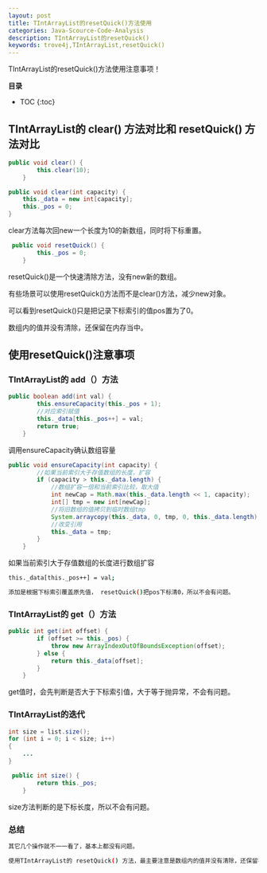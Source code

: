 ```yaml
---
layout: post
title: TIntArrayList的resetQuick()方法使用
categories: Java-Scource-Code-Analysis
description: TIntArrayList的resetQuick()
keywords: trove4j,TIntArrayList,resetQuick()
---
```


TIntArrayList的resetQuick()方法使用注意事项！

**目录**

* TOC
{:toc}

## TIntArrayList的 clear() 方法对比和 resetQuick() 方法对比

```java
public void clear() {
        this.clear(10);
    }

public void clear(int capacity) {
    this._data = new int[capacity];
    this._pos = 0;
}
```
clear方法每次回new一个长度为10的新数组，同时将下标重置。


```java
 public void resetQuick() {
        this._pos = 0;
    } 
```

resetQuick()是一个快速清除方法，没有new新的数组。

有些场景可以使用resetQuick()方法而不是clear()方法，减少new对象。

可以看到resetQuick()只是把记录下标索引的值pos置为了0。

数组内的值并没有清除，还保留在内存当中。


## 使用resetQuick()注意事项

### TIntArrayList的 add（）方法

```java
public boolean add(int val) {
        this.ensureCapacity(this._pos + 1);
        //对应索引赋值
        this._data[this._pos++] = val;
        return true;
    }
```
调用ensureCapacity确认数组容量

```java
public void ensureCapacity(int capacity) {
        //如果当前索引大于存值数组的长度，扩容
        if (capacity > this._data.length) {
            //数组扩容一倍和当前索引比较，取大值
            int newCap = Math.max(this._data.length << 1, capacity);
            int[] tmp = new int[newCap];
            //将旧数组的值拷贝到临时数组tmp
            System.arraycopy(this._data, 0, tmp, 0, this._data.length);
            //改变引用
            this._data = tmp;
        }
    }
```
如果当前索引大于存值数组的长度进行数组扩容

```sh
this._data[this._pos++] = val;

添加是根据下标索引覆盖原先值， resetQuick()把pos下标清0，所以不会有问题。
```

### TIntArrayList的 get（）方法

```java
public int get(int offset) {
        if (offset >= this._pos) {
            throw new ArrayIndexOutOfBoundsException(offset);
        } else {
            return this._data[offset];
        }
    }
```
get值时，会先判断是否大于下标索引值，大于等于抛异常，不会有问题。


### TIntArrayList的迭代

```java
int size = list.size();
for (int i = 0; i < size; i++)
{
    ...
}
```

```java
 public int size() {
        return this._pos;
    }
```

size方法判断的是下标长度，所以不会有问题。

### 总结

```sh
其它几个操作就不一一看了，基本上都没有问题。

使用TIntArrayList的 resetQuick() 方法，最主要注意是数组内的值并没有清除，还保留在内存当中。
```

